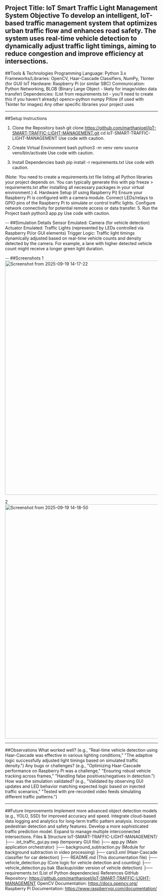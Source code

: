 Project Title: IoT Smart Traffic Light Management System
Objective
To develop an intelligent, IoT-based traffic management system that optimizes urban traffic flow and enhances road safety. The system uses real-time vehicle detection to dynamically adjust traffic light timings, aiming to reduce congestion and improve efficiency at intersections.
--
##Tools & Technologies
Programming Language: Python 3.x
Frameworks/Libraries: OpenCV, Haar-Cascade Classifiers, NumPy, Tkinter (for GUI)
IoT Hardware: Raspberry Pi (or similar SBC)
Communication: Python Networking, BLOB (Binary Large Object - likely for image/video data transfer)
Dependencies: (List from requirements.txt - you'll need to create this if you haven't already)
opencv-python
numpy
Pillow (if used with Tkinter for images)
Any other specific libraries your project uses

---
##Setup Instructions
1. Clone the Repository
bash
git clone https://github.com/marthanjoel/IoT-SMART-TRAFFIC-LIGHT-MANAGEMENT.git
cd IoT-SMART-TRAFFIC-LIGHT-MANAGEMENT
Use code with caution.

2. Create Virtual Environment
bash
python3 -m venv venv
source venv/bin/activate
Use code with caution.

3. Install Dependencies
bash
pip install -r requirements.txt
Use code with caution.

(Note: You need to create a requirements.txt file listing all Python libraries your project depends on. You can typically generate this with pip freeze > requirements.txt after installing all necessary packages in your virtual environment.)
4. Hardware Setup (if using Raspberry Pi)
Ensure your Raspberry Pi is configured with a camera module.
Connect LEDs/relays to GPIO pins of the Raspberry Pi to simulate or control traffic lights.
Configure network connectivity for potential remote access or data transfer.
5. Run the Project
bash
python3 app.py
Use code with caution.


--
##Simulation Details
Sensor Emulated: Camera (for vehicle detection)
Actuator Emulated: Traffic Lights (represented by LEDs controlled via Raspberry Pi/or GUI elements)
Trigger Logic: Traffic light timings dynamically adjusted based on real-time vehicle counts and density detected by the camera. For example, a lane with higher detected vehicle count might receive a longer green light duration.


--
##Screenshots
1<img width="1366" height="768" alt="Screenshot from 2025-09-19 14-17-22" src="https://github.com/user-attachments/assets/1fea764d-ad3e-4e0a-a92a-fd1c93c414c0" />

 2<img width="1366" height="768" alt="Screenshot from 2025-09-19 14-18-50" src="https://github.com/user-attachments/assets/08329b8e-8d5a-4fa6-af06-08747a824c39" />

---
##Observations
What worked well? (e.g., "Real-time vehicle detection using Haar-Cascade was effective in various lighting conditions," "The adaptive logic successfully adjusted light timings based on simulated traffic density.")
Any bugs or challenges? (e.g., "Optimizing Haar-Cascade performance on Raspberry Pi was a challenge," "Ensuring robust vehicle tracking across frames," "Handling false positives/negatives in detection.")
How was the simulation validated? (e.g., "Validated by observing GUI updates and LED behavior matching expected logic based on injected traffic scenarios," "Tested with pre-recorded video feeds simulating different traffic patterns.")


----
##Future Improvements
Implement more advanced object detection models (e.g., YOLO, SSD) for improved accuracy and speed.
Integrate cloud-based data logging and analytics for long-term traffic pattern analysis.
Incorporate pedestrian detection and safety features.
Develop a more sophisticated traffic prediction model.
Expand to manage multiple interconnected intersections.
Files & Structure
IoT-SMART-TRAFFIC-LIGHT-MANAGEMENT/
├── .iot_traffic_gui.py.swp (temporary GUI file)
├── app.py                  (Main application orchestrator)
├── background_subtraction.py (Module for background subtraction in video processing)
├── cars3.xml               (Haar-Cascade classifier for car detection)
├── README.md               (This documentation file)
├── vehicle_detection.py    (Core logic for vehicle detection and counting)
├── vehicle_detection.py.bak (Backup/older version of vehicle detection)
├── requirements.txt        (List of Python dependencies)
References
GitHub Repository: https://github.com/marthanjoel/IoT-SMART-TRAFFIC-LIGHT-MANAGEMENT
OpenCV Documentation: https://docs.opencv.org/
Raspberry Pi Documentation: https://www.raspberrypi.com/documentation/
